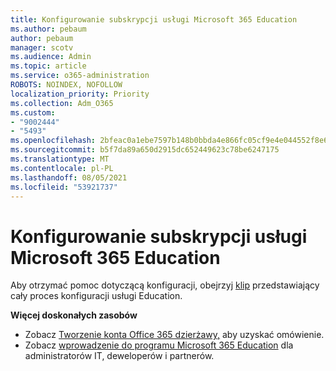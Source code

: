 ```yaml
---
title: Konfigurowanie subskrypcji usługi Microsoft 365 Education
ms.author: pebaum
author: pebaum
manager: scotv
ms.audience: Admin
ms.topic: article
ms.service: o365-administration
ROBOTS: NOINDEX, NOFOLLOW
localization_priority: Priority
ms.collection: Adm_O365
ms.custom:
- "9002444"
- "5493"
ms.openlocfilehash: 2bfeac0a1ebe7597b148b0bbda4e866fc05cf9e4e044552f8e6fa0f4227df736
ms.sourcegitcommit: b5f7da89a650d2915dc652449623c78be6247175
ms.translationtype: MT
ms.contentlocale: pl-PL
ms.lasthandoff: 08/05/2021
ms.locfileid: "53921737"
---
```

# <a name="set-up-a-microsoft-365-education-subscription"></a>Konfigurowanie subskrypcji usługi Microsoft 365 Education

Aby otrzymać pomoc dotyczącą konfiguracji, obejrzyj [klip](https://aka.ms/M365EduSetup) przedstawiający cały proces konfiguracji usługi Education.

**Więcej doskonałych zasobów**

- Zobacz [Tworzenie konta Office 365 dzierżawy,](https://docs.microsoft.com/microsoft-365/education/deploy/create-your-office-365-tenant) aby uzyskać omówienie.
- Zobacz [wprowadzenie do programu Microsoft 365 Education](https://docs.microsoft.com/education/) dla administratorów IT, deweloperów i partnerów.